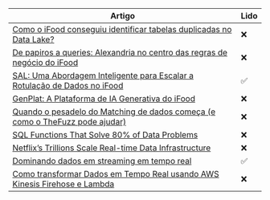 | Artigo                                                                                                                                                                              | Lido                 |
|-------------------------------------------------------------------------------------------------------------------------------------------------------------------------------------|----------------------|
| [Como o iFood conseguiu identificar tabelas duplicadas no Data Lake?](https://medium.com/ifood-tech/como-o-ifood-conseguiu-identificar-tabelas-duplicadas-no-data-lake-a5151d43f338)| ❌                   |
| [De papiros a queries: Alexandria no centro das regras de negócio do iFood](https://medium.com/ifood-tech/de-papiros-a-queries-alexandria-no-centro-das-regras-de-neg%C3%B3cio-do-ifood-3e580b0b6e7f)|❌|
| [SAL: Uma Abordagem Inteligente para Escalar a Rotulação de Dados no iFood](https://medium.com/ifood-tech/sal-uma-abordagem-inteligente-para-escalar-a-rotula%C3%A7%C3%A3o-de-dados-no-ifood-8e52f1e4a9a1)|✅|
| [GenPlat: A Plataforma de IA Generativa do iFood](https://medium.com/ifood-tech/genplat-a-plataforma-de-ia-generativa-do-ifood-8d5715015b4a)|❌|
| [Quando o pesadelo do Matching de dados começa (e como o TheFuzz pode ajudar)](https://medium.com/data-hackers/quando-o-pesadelo-do-matching-de-dados-come%C3%A7a-e-como-o-thefuzz-pode-ajudar-30b9149c54bc)|❌|
| [SQL Functions That Solve 80% of Data Problems](https://medium.com/ai-analytics-diaries/sql-functions-that-solve-80-of-data-problems-10027697849e)|❌|
| [Netflix’s Trillions Scale Real-time Data Infrastructure](https://blog.dataengineerthings.org/netflixs-trillions-scale-real-time-data-infrastructure-f3abb75ca1a1)|❌|
| [Dominando dados em streaming em tempo real](https://building.nubank.com/pt-br/dominando-dados-em-streaming-em-tempo-real/?utm_source=www.datahackers.news&utm_medium=newsletter&utm_campaign=ela-ganhou-o-premio-de-melhor-analise-de-dados-do-brasil-em-2025&_bhlid=abfc7a48ccc904a4eeed4989ac1262b43633b41e)|✅|
| [Como transformar Dados em Tempo Real usando AWS Kinesis Firehose e Lambda](https://www.coffeeandtips.com/post/como-transformar-dados-em-tempo-real?utm_campaign=d5188e87-5d5b-4e87-a147-ea4f7b4cb702&utm_source=so&utm_medium=mail&cid=e96bf53a-0918-48d7-9301-52b7e4416322)|❌|









